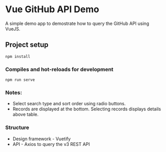 # Vue GitHub API Demo
A simple demo app to demostrate how to query the GitHub API using VueJS.

## Project setup
```
npm install
```

### Compiles and hot-reloads for development
```
npm run serve
```

### Notes:
* Select search type and sort order using radio buttons.
* Records are displayed at the bottom. Selecting records displays details above table.

### Structure
* Design framework - Vuetify
* API - Axios to query the v3 REST API
